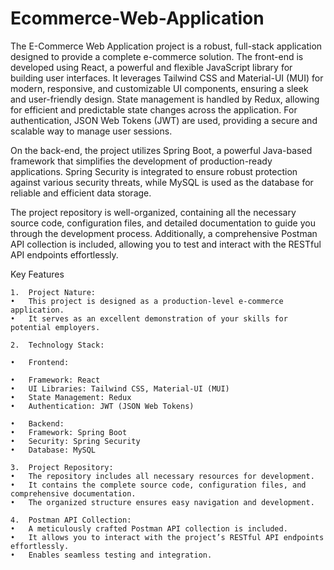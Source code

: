 # Ecommerce-Web-Application

The E-Commerce Web Application project is a robust, full-stack application designed to provide a complete e-commerce solution. The front-end is developed using React, a powerful and flexible JavaScript library for building user interfaces. It leverages Tailwind CSS and Material-UI (MUI) for modern, responsive, and customizable UI components, ensuring a sleek and user-friendly design. State management is handled by Redux, allowing for efficient and predictable state changes across the application. For authentication, JSON Web Tokens (JWT) are used, providing a secure and scalable way to manage user sessions.

On the back-end, the project utilizes Spring Boot, a powerful Java-based framework that simplifies the development of production-ready applications. Spring Security is integrated to ensure robust protection against various security threats, while MySQL is used as the database for reliable and efficient data storage.

The project repository is well-organized, containing all the necessary source code, configuration files, and detailed documentation to guide you through the development process. Additionally, a comprehensive Postman API collection is included, allowing you to test and interact with the RESTful API endpoints effortlessly.

Key Features

	1.	Project Nature:
	•	This project is designed as a production-level e-commerce application.
	•	It serves as an excellent demonstration of your skills for potential employers.
 
	2.	Technology Stack:
 
	•	Frontend:
 
	•	Framework: React
	•	UI Libraries: Tailwind CSS, Material-UI (MUI)
	•	State Management: Redux
	•	Authentication: JWT (JSON Web Tokens)
 
	•	Backend:
	•	Framework: Spring Boot
	•	Security: Spring Security
	•	Database: MySQL
 
	3.	Project Repository:
	•	The repository includes all necessary resources for development.
	•	It contains the complete source code, configuration files, and comprehensive documentation.
	•	The organized structure ensures easy navigation and development.
 
	4.	Postman API Collection:
	•	A meticulously crafted Postman API collection is included.
	•	It allows you to interact with the project’s RESTful API endpoints effortlessly.
	•	Enables seamless testing and integration.


